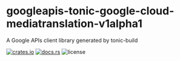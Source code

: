 # googleapis-tonic-google-cloud-mediatranslation-v1alpha1

A Google APIs client library generated by tonic-build

[![crates.io](https://img.shields.io/crates/v/googleapis-tonic-google-cloud-mediatranslation-v1alpha1)](https://crates.io/crates/googleapis-tonic-google-cloud-mediatranslation-v1alpha1)
[![docs.rs](https://img.shields.io/docsrs/googleapis-tonic-google-cloud-mediatranslation-v1alpha1)](https://docs.rs/googleapis-tonic-google-cloud-mediatranslation-v1alpha1)
![license](https://img.shields.io/crates/l/googleapis-tonic-google-cloud-mediatranslation-v1alpha1)
